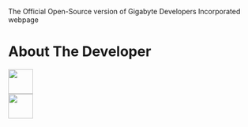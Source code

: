 The Official Open-Source version of Gigabyte Developers Incorporated webpage

<h1>About The Developer</h1>
<a href="http://facebook.com/austin.nwokoma.9"><img src="https://facebookbrand.com/wp-content/themes/fb-branding/prj-fb-branding/assets/images/fb-art.png" alt="" width="50px"/></a>
<br>
<a href="http://instagram.com/emmanwokoma"><img src="https://image.flaticon.com/icons/png/128/174/174855.png" alt="" width="50px"/></a>

